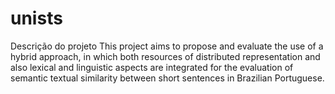 # unists
 Descrição do projeto This project aims to propose and evaluate the use of a hybrid approach, in which both resources of distributed representation and also lexical and linguistic aspects are integrated for the evaluation of semantic textual similarity between short sentences in Brazilian Portuguese. 

